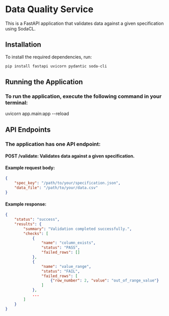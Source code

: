 # Data Quality Service

This is a FastAPI application that validates data against a given specification using SodaCL.

## Installation

To install the required dependencies, run:

```bash
pip install fastapi uvicorn pydantic soda-cli

```

## Running the Application
### To run the application, execute the following command in your terminal:
uvicorn app.main:app --reload

## API Endpoints
### The application has one API endpoint:

#### POST /validate: Validates data against a given specification.

#### Example request body:

```json
{
    "spec_key": "/path/to/your/specification.json",
    "data_file": "/path/to/your/data.csv"
}
```


#### Example response:

```json
{
    "status": "success",
    "results": {
        "summary": "Validation completed successfully.",
        "checks": [
            {
                "name": "column_exists",
                "status": "PASS",
                "failed_rows": []
            },
            {
                "name": "value_range",
                "status": "FAIL",
                "failed_rows": [
                    {"row_number": 2, "value": "out_of_range_value"}
                ]
            },
            ...
        ]
    }
}

```
